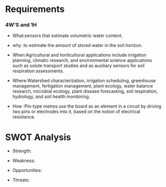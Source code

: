 # Requirements
### 4W'S and 1H
* What:sensors that estimate volumetric water content.
* why :to estimate the amount of stored water in the soil horizon.
* When:Agricultural and horticultural applications include irrigation planning, climatic research, and environmental science applications such as solute transport studies and as auxiliary sensors for soil respiration assessments.
* Where:Watershed characterization, irrigation scheduling, greenhouse management, fertigation management, plant ecology, water balance research, microbial ecology, plant disease forecasting, soil respiration, hydrology, and soil health monitoring.

* How :Pin-type metres use the board as an element in a circuit by driving two pins or electrodes into it, based on the notion of electrical resistance.

# SWOT Analysis
* Strength:

* Weakness:
* Opportunities:
* Threats:
